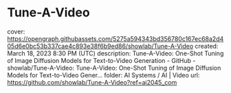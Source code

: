 # Tune-A-Video

cover: https://opengraph.githubassets.com/5275a594343bd356780c167ec68a2d405d6e0bc53b337cae4c893e38f6b9ed86/showlab/Tune-A-Video
created: March 18, 2023 8:30 PM (UTC)
description: Tune-A-Video: One-Shot Tuning of Image Diffusion Models for Text-to-Video Generation - GitHub - showlab/Tune-A-Video: Tune-A-Video: One-Shot Tuning of Image Diffusion Models for Text-to-Video Gener...
folder: AI Systems / AI | Video
url: https://github.com/showlab/Tune-A-Video?ref=ai2045_com